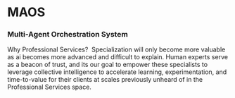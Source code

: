 # MAOS 
### Multi-Agent Orchestration System


Why Professional Services?  Specialization will only become more valuable as ai becomes more advanced and difficult to explain. Human experts serve as a beacon of trust, and its our goal to empower these specialists to leverage collective intelligence to accelerate learning, experimentation, and time-to-value for their clients at scales previously unheard of in the Professional Services space. 